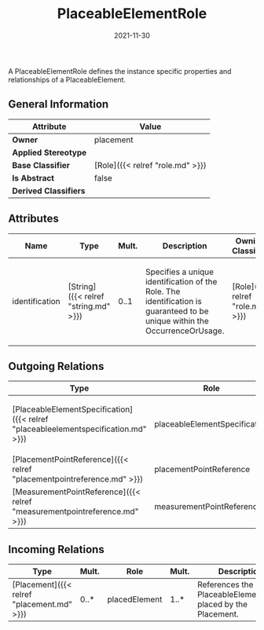 ﻿---
title: PlaceableElementRole
toc: false
type: specs
date: "2021-11-30"
draft: false
specification: VEC
version: 2.0.0-rc1
documentType: "Recommendation"
elementType: Class
classes:
  - PlaceableElementRole
menu_name: vec-2.0.0-rc1
---
<p>A PlaceableElementRole defines the instance specific properties and relationships of a PlaceableElement. </p>

## General Information

| Attribute               | Value |
|-------------------------|-------|
| **Owner**               | placement |
| **Applied Stereotype**  |   |
| **Base Classifier**     | [Role]({{< relref "role.md" >}})<br/>  |
| **Is Abstract**         | false |
| **Derived Classifiers** |   |

## Attributes
|  Name  |  Type  |  Mult.  |  Description  |  Owning Classifier  |
|--------|--------|---------|---------------|--------------|
|identification | [String]({{< relref "string.md" >}}) | 0..1 | <p> Specifies a unique identification of the Role. The identification is guaranteed to be unique within the OccurrenceOrUsage.      </p> | [Role]({{< relref "role.md" >}}) |

## Outgoing Relations
|    Type  |   Role   |   Mult.   |   Mult.   |   Description   |
|----------|----------|-----------|-----------|-----------------|
| [PlaceableElementSpecification]({{< relref "placeableelementspecification.md" >}}) | placeableElementSpecification | 1 | 0..* | <p> References the <i>PlaceableElementSpecification</i> that is instanced by this <i>PlaceableElementRole.</i>      </p> |
| [PlacementPointReference]({{< relref "placementpointreference.md" >}}) | placementPointReference | 0..* | 1 |  |
| [MeasurementPointReference]({{< relref "measurementpointreference.md" >}}) | measurementPointReference | 0..* | 1 |  |
##  Incoming Relations
|    Type  |   Mult.  |   Role    |   Mult.   |   Description  |
|----------|----------|-----------|-----------|----------------|
| [Placement]({{< relref "placement.md" >}}) | 0..* | placedElement | 1..* | References the PlaceableElementRoles placed by the Placement. |
